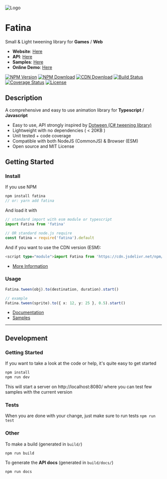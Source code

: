 ![Logo](logo.png)

# Fatina

Small & Light tweening library for **Games** / **Web**

- **Website**: [Here](https://kefniark.github.io/Fatina/)
- **API**: [Here](https://kefniark.github.io/Fatina/api/basic/)
- **Samples**: [Here](https://kefniark.github.io/Fatina/samples/generic/)
- **Online Demo**: [Here](https://runkit.com/kefniark/sample-fatina)

[![NPM Version](https://img.shields.io/npm/v/fatina.svg)](https://npmjs.org/package/fatina)
[![NPM Download](https://img.shields.io/npm/dm/fatina.svg)](https://npmjs.org/package/fatina)
[![CDN Download](https://data.jsdelivr.com/v1/package/npm/fatina/badge)](https://www.jsdelivr.com/package/npm/fatina)
[![Build Status](https://img.shields.io/travis/kefniark/Fatina/master.svg)](https://travis-ci.org/kefniark/Fatina)
[![Coverage Status](https://coveralls.io/repos/github/kefniark/Fatina/badge.svg?branch=master)](https://coveralls.io/github/kefniark/Fatina?branch=develop)
[![License](https://img.shields.io/npm/l/fatina.svg)](https://npmjs.org/package/fatina)

## Description

A comprehensive and easy to use animation library for **Typescript** / **Javascript**

- Easy to use, API strongly inspired by [Dotween (C# tweening library)](http://dotween.demigiant.com/documentation.php)
- Lightweight with no dependencies ( < 20KB )
- Unit tested + code coverage
- Compatible with both NodeJS (CommonJS) & Browser (ESM)
- Open source and MIT License

## Getting Started

### Install

If you use NPM

```ts
npm install fatina
// or: yarn add fatina
```

And load it with

```ts
// standard import with esm module or typescript
import Fatina from 'fatina'

// OR standard node.js require
const fatina = require('fatina').default
```

And if you want to use the CDN version (ESM):

```ts
<script type="module">import Fatina from 'https://cdn.jsdelivr.net/npm/fatina' // your code</script>
```

- [More Information](https://kefniark.github.io/Fatina/basics/download/)

### Usage

```ts
Fatina.tween(obj).to(destination, duration).start()

// example
Fatina.tween(sprite).to({ x: 12, y: 25 }, 0.5).start()
```

- [Documentation](https://kefniark.github.io/Fatina/api/basic/)
- [Samples](https://kefniark.github.io/Fatina/samples/generic/)

---

## Development

### Getting Started

If you want to take a look at the code or help, it's quite easy to get started

```sh
npm install
npm run dev
```

This will start a server on http://localhost:8080/ where you can test few samples with the current version

### Tests

When you are done with your change, just make sure to run tests `npm run test`

### Other

To make a build (generated in `build/`)

```sh
npm run build
```

To generate the **API docs** (generated in `build/docs/`)

```sh
npm run docs
```
